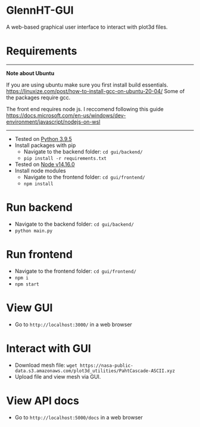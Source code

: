 # GlennHT-GUI
A web-based graphical user interface to interact with plot3d files.

# Requirements
---
**Note about Ubuntu**

If you are using ubuntu make sure you first install build essentials. https://linuxize.com/post/how-to-install-gcc-on-ubuntu-20-04/ 
Some of the packages require gcc.

The front end requires node js. I reccomend following this guide https://docs.microsoft.com/en-us/windows/dev-environment/javascript/nodejs-on-wsl

---

- Tested on [Python 3.9.5](https://www.python.org/downloads/)
- Install packages with pip
    - Navigate to the backend folder: ```cd gui/backend/```
    - ```pip install -r requirements.txt```
- Tested on [Node v14.16.0](https://nodejs.org/en/download/)
- Install node modules
    - Navigate to the frontend folder: ```cd gui/frontend/```
    - ```npm install```

# Run backend
- Navigate to the backend folder: ```cd gui/backend/```
- ```python main.py```

# Run frontend
- Navigate to the frontend folder: ```cd gui/frontend/```
- ```npm i```
- ```npm start```

# View GUI
- Go to ```http://localhost:3000/``` in a web browser

# Interact with GUI
- Download mesh file: ```wget https://nasa-public-data.s3.amazonaws.com/plot3d_utilities/PahtCascade-ASCII.xyz```
- Upload file and view mesh via GUI.

# View API docs
- Go to ```http://localhost:5000/docs``` in a web browser
